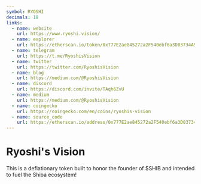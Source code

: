 ```yaml
---
symbol: RYOSHI
decimals: 18
links:
  - name: website
    url: https://www.ryoshi.vision/
  - name: explorer
    url: https://etherscan.io/token/0x777E2ae845272a2F540ebf6a3D03734A5a8f618e
  - name: telegram
    url: https://t.me/RyoshisVision
  - name: twitter
    url: https://twitter.com/RyoshisVision
  - name: blog
    url: https://medium.com/@RyoshisVision
  - name: discord
    url: https://discord.com/invite/TAqh6ZvU
  - name: medium
    url: https://medium.com/@RyoshisVision
  - name: coingecko
    url: https://coingecko.com/en/coins/ryoshis-vision
  - name: source_code
    url: https://etherscan.io/address/0x777E2ae845272a2F540ebf6a3D03734A5a8f618e#code
---
```


# Ryoshi's Vision

This is a deflationary token built to honor the founder of $SHIB and intended to fuel the Shiba ecosystem!
